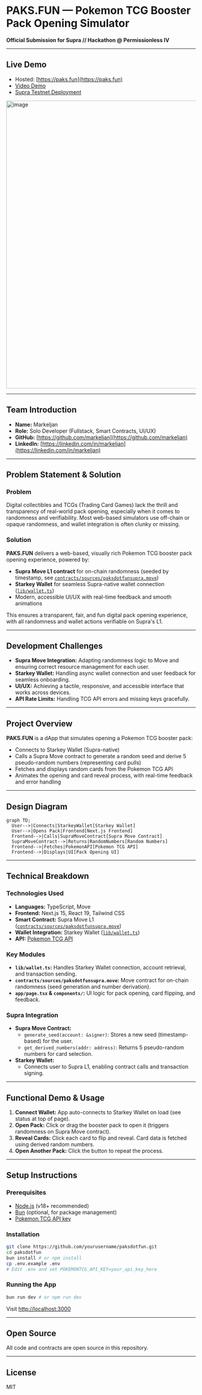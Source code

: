 # PAKS.FUN — Pokemon TCG Booster Pack Opening Simulator

**Official Submission for Supra // Hackathon @ Permissionless IV**

---

## Live Demo

- Hosted: [https://paks.fun](https://paks.fun)
- [Video Demo](https://www.youtube.com/watch?v=Wba2EZ8vhZo)
- [Supra Testnet Deployment](https://testnet.suprascan.io/address/0x8cf400e6ba0ea4da54eac93df56ef8ae8c0e10c9dad49a0eb70006270fc4b5ec/f?tab=transactions&type=user%2Cblock_metadata%2Cautomated&pageNo=1&rows=10)

<img width="763" alt="image" src="https://github.com/user-attachments/assets/4c4462be-f685-41f8-aa0d-605294fd3240" />


---

## Team Introduction

- **Name:** Markeljan
- **Role:** Solo Developer (Fullstack, Smart Contracts, UI/UX)
- **GitHub:** [https://github.com/markeljan](https://github.com/markeljan)
- **LinkedIn:** [https://linkedin.com/in/markeljan](https://linkedin.com/in/markeljan)

---

## Problem Statement & Solution

### Problem

Digital collectibles and TCGs (Trading Card Games) lack the thrill and transparency of real-world pack opening, especially when it comes to randomness and verifiability. Most web-based simulators use off-chain or opaque randomness, and wallet integration is often clunky or missing.

### Solution

**PAKS.FUN** delivers a web-based, visually rich Pokemon TCG booster pack opening experience, powered by:
- **Supra Move L1 contract** for on-chain randomness (seeded by timestamp, see [`contracts/sources/paksdotfunsupra.move`](contracts/sources/paksdotfunsupra.move))
- **Starkey Wallet** for seamless Supra-native wallet connection ([`lib/wallet.ts`](lib/wallet.ts))
- Modern, accessible UI/UX with real-time feedback and smooth animations

This ensures a transparent, fair, and fun digital pack opening experience, with all randomness and wallet actions verifiable on Supra's L1.

---

## Development Challenges

- **Supra Move Integration:** Adapting randomness logic to Move and ensuring correct resource management for each user.
- **Starkey Wallet:** Handling async wallet connection and user feedback for seamless onboarding.
- **UI/UX:** Achieving a tactile, responsive, and accessible interface that works across devices.
- **API Rate Limits:** Handling TCG API errors and missing keys gracefully.

---

## Project Overview

**PAKS.FUN** is a dApp that simulates opening a Pokemon TCG booster pack:
- Connects to Starkey Wallet (Supra-native)
- Calls a Supra Move contract to generate a random seed and derive 5 pseudo-random numbers (representing card pulls)
- Fetches and displays random cards from the Pokemon TCG API
- Animates the opening and card reveal process, with real-time feedback and error handling

---

## Design Diagram

```mermaid
graph TD;
  User-->|Connects|StarkeyWallet[Starkey Wallet]
  User-->|Opens Pack|Frontend[Next.js Frontend]
  Frontend-->|Calls|SupraMoveContract[Supra Move Contract]
  SupraMoveContract-->|Returns|RandomNumbers[Random Numbers]
  Frontend-->|Fetches|PokemonAPI[Pokemon TCG API]
  Frontend-->|Displays|UI[Pack Opening UI]
```

---

## Technical Breakdown

### Technologies Used
- **Languages:** TypeScript, Move
- **Frontend:** Next.js 15, React 19, Tailwind CSS
- **Smart Contract:** Supra Move L1 ([`contracts/sources/paksdotfunsupra.move`](contracts/sources/paksdotfunsupra.move))
- **Wallet Integration:** Starkey Wallet ([`lib/wallet.ts`](lib/wallet.ts))
- **API:** [Pokemon TCG API](https://dev.pokemontcg.io/)

### Key Modules
- **`lib/wallet.ts`:** Handles Starkey Wallet connection, account retrieval, and transaction sending.
- **`contracts/sources/paksdotfunsupra.move`:** Move contract for on-chain randomness (seed generation and number derivation).
- **`app/page.tsx` & `components/`:** UI logic for pack opening, card flipping, and feedback.

### Supra Integration
- **Supra Move Contract:**
  - `generate_seed(account: &signer)`: Stores a new seed (timestamp-based) for the user.
  - `get_derived_numbers(addr: address)`: Returns 5 pseudo-random numbers for card selection.
- **Starkey Wallet:**
  - Connects user to Supra L1, enabling contract calls and transaction signing.

---

## Functional Demo & Usage

1. **Connect Wallet:** App auto-connects to Starkey Wallet on load (see status at top of page).
2. **Open Pack:** Click or drag the booster pack to open it (triggers randomness on Supra Move contract).
3. **Reveal Cards:** Click each card to flip and reveal. Card data is fetched using derived random numbers.
4. **Open Another Pack:** Click the button to repeat the process.

---

## Setup Instructions

### Prerequisites
- [Node.js](https://nodejs.org/) (v18+ recommended)
- [Bun](https://bun.sh/) (optional, for package management)
- [Pokemon TCG API key](https://dev.pokemontcg.io/)

### Installation

```bash
git clone https://github.com/yourusername/paksdotfun.git
cd paksdotfun
bun install # or npm install
cp .env.example .env
# Edit .env and set POKEMONTCG_API_KEY=your_api_key_here
```

### Running the App

```bash
bun run dev # or npm run dev
```
Visit [http://localhost:3000](http://localhost:3000)

---

## Open Source

All code and contracts are open source in this repository.

---

## License

MIT
